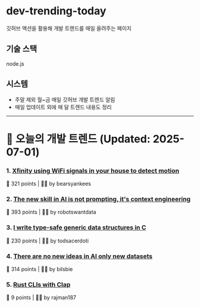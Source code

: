 # dev-trending-today
깃허브 액션을 활용해 개발 트렌드를 매일 올려주는 페이지

## 기술 스택
node.js
## 시스템
- 주말 제외 월~금 매일 깃허브 개발 트렌드 알림
- 매일 업데이트 외에 매 달 트렌드 내용도 정리
---

# 📰 오늘의 개발 트렌드 (Updated: 2025-07-01)

### 1. [Xfinity using WiFi signals in your house to detect motion](https://www.xfinity.com/support/articles/wifi-motion)
💬 321 points | 🧑‍💻 by bearsyankees

### 2. [The new skill in AI is not prompting, it's context engineering](https://www.philschmid.de/context-engineering)
💬 393 points | 🧑‍💻 by robotswantdata

### 3. [I write type-safe generic data structures in C](https://danielchasehooper.com/posts/typechecked-generic-c-data-structures/)
💬 230 points | 🧑‍💻 by todsacerdoti

### 4. [There are no new ideas in AI only new datasets](https://blog.jxmo.io/p/there-are-no-new-ideas-in-ai-only)
💬 314 points | 🧑‍💻 by bilsbie

### 5. [Rust CLIs with Clap](https://tucson-josh.com/posts/rust-clap-cli/)
💬 9 points | 🧑‍💻 by rajman187

